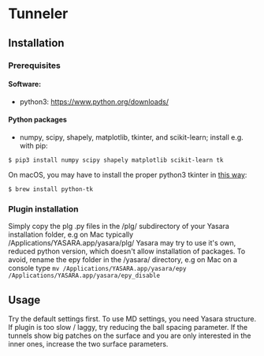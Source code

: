 # Tunneler
## Installation
### Prerequisites
#### Software:
- python3: https://www.python.org/downloads/

#### Python packages
- numpy, scipy, shapely, matplotlib, tkinter, and scikit-learn; install e.g. with pip:
```
$ pip3 install numpy scipy shapely matplotlib scikit-learn tk
```

On macOS, you may have to install the proper python3 tkinter in [this way](https://stackoverflow.com/questions/68554782/modulenotfounderror-no-module-named-tkinter-on-macos):
```
$ brew install python-tk
```

### Plugin installation
Simply copy the plg .py files in the /plg/ subdirectory of your Yasara installation folder, e.g on Mac typically /Applications/YASARA.app/yasara/plg/
Yasara may try to use it's own, reduced python version, which doesn't allow installation of packages. 
To avoid, rename the epy folder in the /yasara/ directory, e.g on Mac on a console type 
`mv /Applications/YASARA.app/yasara/epy /Applications/YASARA.app/yasara/epy_disable`

## Usage
Try the default settings first.
To use MD settings, you need Yasara structure.
If plugin is too slow / laggy, try reducing the ball spacing parameter.
If the tunnels show big patches on the surface and you are only interested in the inner ones, increase the two surface parameters.
